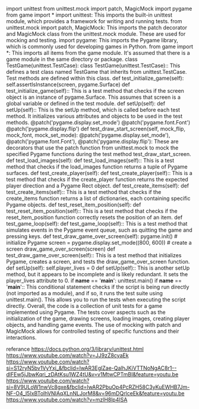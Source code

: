 import unittest
from unittest.mock import patch, MagicMock
import pygame
from game import *
import unittest: This imports the built-in unittest module, which provides a framework for writing and running tests.
from unittest.mock import patch, MagicMock: This imports the patch decorator and MagicMock class from the unittest.mock module. These are used for mocking and testing.
import pygame: This imports the Pygame library, which is commonly used for developing games in Python.
from game import *: This imports all items from the game module. It's assumed that there is a game module in the same directory or package.
class TestGame(unittest.TestCase):
class TestGame(unittest.TestCase):: This defines a test class named TestGame that inherits from unittest.TestCase. Test methods are defined within this class.
   def test_initialize_game(self):
        self.assertIsInstance(screen, pygame.Surface)
def test_initialize_game(self):: This is a test method that checks if the screen object is an instance of pygame.Surface. 
This assumes that screen is a global variable or defined in the test module.
   def setUp(self):
def setUp(self):: This is the setUp method, which is called before each test method. It initializes various attributes and objects to be used in the test methods.
   @patch('pygame.display.set_mode')
   @patch('pygame.font.Font')
   @patch('pygame.display.flip')
   def test_draw_start_screen(self, mock_flip, mock_font, mock_set_mode):
@patch('pygame.display.set_mode'), @patch('pygame.font.Font'), @patch('pygame.display.flip'): 
These are decorators that use the patch function from unittest.mock to mock the specified Pygame functions during the test method test_draw_start_screen.
   def test_load_images(self):
def test_load_images(self):: This is a test method that checks if the load_images function returns a tuple of Pygame surfaces.
   def test_create_player(self):
def test_create_player(self):: This is a test method that checks if the create_player function returns the expected player direction and a Pygame Rect object.
   def test_create_items(self):
def test_create_items(self):: This is a test method that checks if the create_items function returns a list of dictionaries, each containing specific Pygame objects.
   def test_reset_item_position(self):
def test_reset_item_position(self):: This is a test method that checks if the reset_item_position function correctly resets the position of an item.
   def test_game_loop(self):
def test_game_loop(self):: This is a test method that simulates events in the Pygame event queue, such as quitting the game and pressing keys.
   def test_draw_game_over_screen(self):
      pygame.init() # initialize Pygame
      screen = pygame.display.set_mode((800, 600)) # create a screen
      draw_game_over_screen(screen)
def test_draw_game_over_screen(self):: This is a test method that initializes Pygame, creates a screen, and tests the draw_game_over_screen function.
   def setUp(self):
       self.player_lives = 0
def setUp(self):: This is another setUp method, but it appears to be incomplete and is likely redundant. It sets the player_lives attribute to 0.
if __name__ == '__main__':
   unittest.main()
if __name__ == '__main__':: This conditional statement checks if the script is being run directly (not imported as a module),
and if so, it runs the test suite using unittest.main(). This allows you to run the tests when executing the script directly.
Overall, the code is a collection of unit tests for a game implemented using Pygame. 
The tests cover aspects such as the initialization of the game, drawing screens, loading images, creating player objects, and handling game events. 
The use of mocking with patch and MagicMock allows for controlled testing of specific functions and their interactions.

referance
https://docs.python.org/3/library/unittest.html
https://www.youtube.com/watch?v=JJ9zZ8cyaEk
https://www.youtube.com/watch?si=S12ryN5bv1VyYxj_&fbclid=IwAR3EglZae-QalhJKiVTTNoNgAC8r1--dlFEw5jJbwKqri_zDAtKsu1WZ4tU&v=v1MtwCPTmBI&feature=youtu.be
https://www.youtube.com/watch?si=8V9ULoW1nwVc8gxe&fbclid=IwAR2PbuOp4PcRZH58C3yKuEWHB7Jm-NF-O4_I5IxBTolhVNIAqXLnNLJorM8&v=96mDQrlceEk&feature=youtu.be
https://www.youtube.com/watch?v=mzlH8lp4ISA
